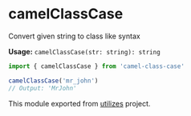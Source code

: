 # camelClassCase

Convert given string to class like syntax

**Usage:** `camelClassCase(str: string): string`

```typescript
import { camelClassCase } from 'camel-class-case'

camelClassCase('mr_john')
// Output: 'MrJohn'
```

<!-- *keywords [] *keywordsend -->


This module exported from [utilizes](https://www.npmjs.com/package/utilizes) project.